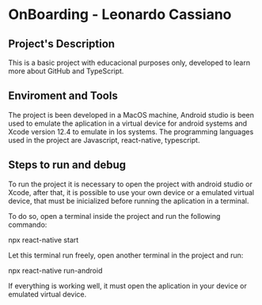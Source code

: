 # OnBoarding - Leonardo Cassiano

## Project's Description

This is a basic project with educacional purposes only, developed to learn more about GitHub and TypeScript.

## Enviroment and Tools

The project is been developed in a MacOS machine, Android studio is been used to emulate the aplication in a virtual device for android systems and Xcode version 12.4 to emulate in Ios systems.
The programming languages used in the project are Javascript, react-native, typescript.

## Steps to run and debug

To run the project it is necessary to open the project with android studio or Xcode, after that, it is possible to use your own device or a emulated virtual device, that must be inicialized before running the aplication in a terminal. 

To do so, open a terminal inside the project and run the following commando:

npx react-native start

Let this terminal run freely, open another terminal in the project and run:

npx react-native run-android

If everything is working well, it must open the aplication in your device or emulated virtual device.

